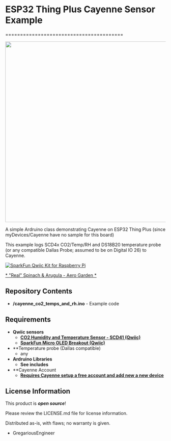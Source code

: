 # ESP32 Thing Plus Cayenne Sensor Example
========================================

<img src="https://github.com/GregariousEngineering/UnoWifiRev2CayenneSensor/blob/master/images/AeroTempMon.jpeg" width="756" height="567">

A simple Ardruino class demonstrating Cayenne on ESP32 Thing Plus (since myDevices/Cayenne have no sample for this board)

This example logs SCD4x CO2/Temp/RH and DS18B20 temperature probe (or any compatible Dallas Probe; assumed to be on Digital IO 26) to Cayenne.

[![SparkFun Qwiic Kit for Raspberry Pi](https://cdn.sparkfun.com//assets/parts/1/4/2/4/1/15663-SparkFun_Thing_Plus_-_ESP32_WROOM-01.jpg)](https://www.sparkfun.com/products/15663)

[* "Real" Spinach & Arugula - Aero Garden *](https://www.gregariousengineering.com/2022/04/real-spinach-arugula-aero-garden.html)


Repository Contents
-------------------
* **/cayenne_co2_temps_and_rh.ino** - Example code 


Requirements
--------------
* **Qwiic sensors**
   * **[CO2 Humidity and Temperature Sensor - SCD41 (Qwiic)](https://www.sparkfun.com/products/18366)**
   * **[SparkFun Micro OLED Breakout (Qwiic)](https://www.sparkfun.com/products/14532)**
* **Temperature probe (Dallas compatible)
   * any
* **Ardruino Libraries**
   * **See includes**
* **Cayenne Account
   * **[Requires Cayenne setup a free account and add new a new device](https://developers.mydevices.com/cayenne/landing/jumpstart-arduino-projects-cayenne/)**

License Information
-------------------

This product is _**open source**_! 

Please review the LICENSE.md file for license information. 

Distributed as-is, with flaws; no warranty is given.

- GregariousEngineer